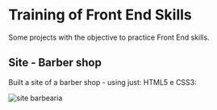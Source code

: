 # Training of Front End Skills 

Some projects with the objective to practice Front End skills.

## Site - Barber shop 
Built a site of a barber shop - using just: HTML5 e CSS3:

![site barbearia](https://github.com/ludmilaalvespinto/frontEnd_Alura/blob/main/sitebarbearia-min.gif)
